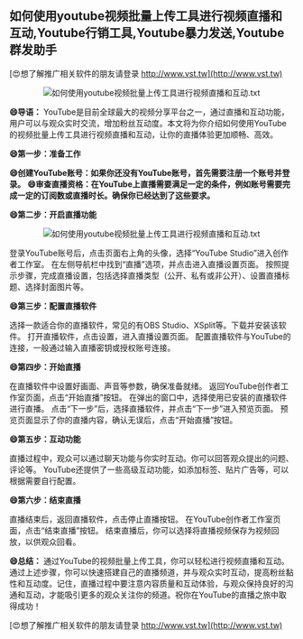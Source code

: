 ## **如何使用youtube视频批量上传工具进行视频直播和互动,Youtube行销工具,Youtube暴力发送,Youtube群发助手**

[😍想了解推广相关软件的朋友请登录 http://www.vst.tw](http://www.vst.tw)

 <center><img src="https://vst.tw/MP4/tuiguang/png/8.png" alt="如何使用youtube视频批量上传工具进行视频直播和互动.txt"></center>

**😄导语：**
YouTube是目前全球最大的视频分享平台之一，通过直播和互动功能，用户可以与观众实时交流，增加粉丝互动度。本文将为你介绍如何使用YouTube的视频批量上传工具进行视频直播和互动，让你的直播体验更加顺畅、高效。

**😄第一步：准备工作**

**😄创建YouTube账号：如果你还没有YouTube账号，首先需要注册一个账号并登录。**
**😄审查直播资格：在YouTube上直播需要满足一定的条件，例如账号需要完成一定的订阅数或直播时长。确保你已经达到了这些要求。**

**😄第二步：开启直播功能**

 <center><img src="https://vst.tw/MP4/tuiguang/png/7.png" alt="如何使用youtube视频批量上传工具进行视频直播和互动.txt"></center>

登录YouTube账号后，点击页面右上角的头像，选择“YouTube Studio”进入创作者工作室。
在左侧导航栏中找到“直播”选项，并点击进入直播设置页面。
按照提示步骤，完成直播设置，包括选择直播类型（公开、私有或非公开）、设置直播标题、选择封面图片等。

**😄第三步：配置直播软件**

选择一款适合你的直播软件，常见的有OBS Studio、XSplit等。下载并安装该软件。
打开直播软件，点击设置，进入直播设置页面。
配置直播软件与YouTube的连接，一般通过输入直播密钥或授权账号连接。

**😄第四步：开始直播**

在直播软件中设置好画面、声音等参数，确保准备就绪。
返回YouTube创作者工作室页面，点击“开始直播”按钮。
在弹出的窗口中，选择使用已安装的直播软件进行直播。
点击“下一步”后，选择直播软件，并点击“下一步”进入预览页面。
预览页面显示了你的直播内容，确认无误后，点击“开始直播”按钮。

**😄第五步：互动功能**

直播过程中，观众可以通过聊天功能与你实时互动。你可以回答观众提出的问题、评论等。
YouTube还提供了一些高级互动功能，如添加标签、贴片广告等，可以根据需要自行配置。

**😄第六步：结束直播**

直播结束后，返回直播软件，点击停止直播按钮。
在YouTube创作者工作室页面，点击“结束直播”按钮。
结束直播后，你可以选择将直播视频保存为视频回放，以供观众回看。

**😄总结：**
通过YouTube的视频批量上传工具，你可以轻松进行视频直播和互动。通过上述步骤，你可以快速搭建自己的直播频道，并与观众实时互动，提高粉丝黏性和互动度。记住，直播过程中要注意内容质量和互动体验，与观众保持良好的沟通和互动，才能吸引更多的观众关注你的频道。祝你在YouTube的直播之旅中取得成功！

[😍想了解推广相关软件的朋友请登录 http://www.vst.tw](http://www.vst.tw)




